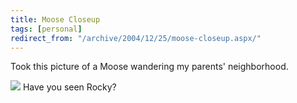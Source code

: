 ```yaml
---
title: Moose Closeup
tags: [personal]
redirect_from: "/archive/2004/12/25/moose-closeup.aspx/"
---
```


Took this picture of a Moose wandering my parents' neighborhood.

![](/images/MooseShot.jpg) Have you seen Rocky?

